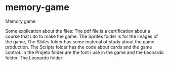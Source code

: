 # memory-game
Memory game

Some explication about the files:
The pdf file is a certification about a course that i do to make the game.
The Sprites folder is for the images of the game,
The Slides folder has some material of study about the game production.
The Scripts folder has the code about cards and the game control.
In the Projeto folder are the font i use in the game and the Leonardo folder.
The Leonardo folder
